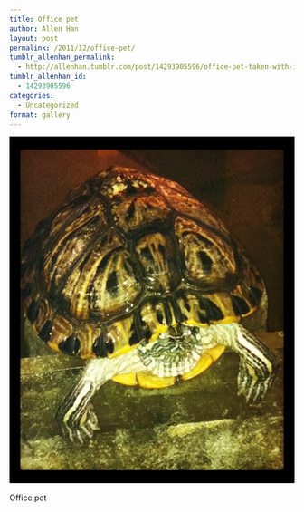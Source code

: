 ```yaml
---
title: Office pet
author: Allen Han
layout: post
permalink: /2011/12/office-pet/
tumblr_allenhan_permalink:
  - http://allenhan.tumblr.com/post/14293905596/office-pet-taken-with-instagram
tumblr_allenhan_id:
  - 14293905596
categories:
  - Uncategorized
format: gallery
---
```

[<img class="alignnone size-full wp-image-531" alt="tumblr_lwa1sjXrS91qzkacto1_" src="/images/uploads/2013/03/tumblr_lwa1sjXrS91qzkacto1_.jpg" width="612" height="612" />][1]

Office pet

 [1]: /images/uploads/2013/03/tumblr_lwa1sjXrS91qzkacto1_.jpg

